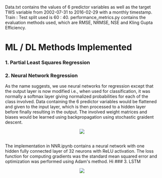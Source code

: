 Data.txt contains the values of 6 predictor variables as well as the target TWS variable from 2002-07-31 to 2016-02-29 with a monthly timestamp. Train : Test split used is 60 : 40. performance_metrics.py contains the evaluation methods used, which are RMSE, NRMSE, NSE and Kling Gupta Efficiency.
# ML / DL Methods Implemented
### 1. Partial Least Squares Regression
### 2. Neural Network Regression
As the name suggests, we use neural networks for regression except that the output layer is now modified i.e., when used for classification, it was normally a softmax layer giving normalized probabilities for each of the class involved. Data containing the 6 predictor variables would be flattened and given to the input layer, which is then processed to a hidden layer before finally resulting in the output. The involved weight matrices and biases would be learned using backpropagation using stochastic graident descent.
<p align="center">
<img src = https://github.com/nitinvetcha/ICWaR_TWS_Prediction/assets/118665106/6d75b9f1-229e-4649-a87d-d63d5301716e />
</p>
<br />The implementation in NNR.ipynb contains a neural network with one hidden fully connected layer of 32 neurons with ReLU activation. The loss function for computing gradients was the standard mean squared error and optimization was performed using Adam's method.
Hi
### 3. LSTM
<p align="center">
<img src = ![image](https://github.com/nitinvetcha/ICWaR_Project/assets/118665106/740b840f-acd9-4f80-a013-de5e5cc96fe5)
 />
</p>
